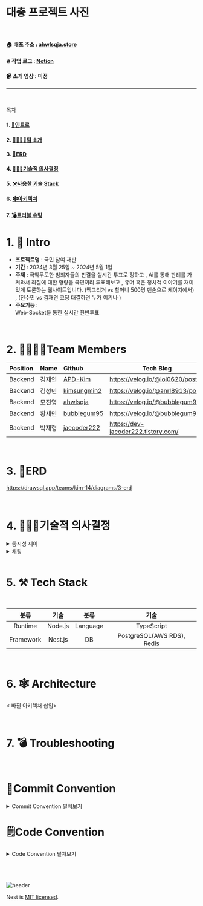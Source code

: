 #  대충 프로젝트 사진



<br>

#### 🏠 배포 주소 : [ahwlsqja.store](https://ahwlsqja.store)
#### 🔥 작업 로그 : [Notion](https://teamsparta.notion.site/9c0f63d669cd4eeaabf9c42afeabfdb9)
#### 📹 소개 영상 : 미정

-------------------

<br>

목차 
#### 1. [📝인트로](https://github.com/kimsungmin2/Participatory-Trial/edit/dev/README.md#1--intro)
#### 2. [👨‍👩‍👧‍👦팀 소개](https://github.com/kimsungmin2/Participatory-Trial/edit/dev/README.md#1--Team-Members)
#### 3. [📒ERD](https://github.com/kimsungmin2/Participatory-Trial/edit/dev/README.md#1--ERD)
#### 4. [🤷🏻‍♂️기술적 의사결정](https://github.com/kimsungmin2/Participatory-Trial/edit/dev/README.md#1--기술적-의사결정)
#### 5. [⚒사용한 기술 Stack](https://github.com/kimsungmin2/Participatory-Trial/edit/dev/README.md#1--Tech-Stack)
#### 6. [🕸아키텍쳐](https://github.com/kimsungmin2/Participatory-Trial/edit/dev/README.md#1--Architecture)
#### 7. [💣트러블 슈팅](https://github.com/kimsungmin2/Participatory-Trial/edit/dev/README.md#1--Troubleshooting)


# 1. 📝 Intro

* **프로젝트명** : 국민 참여 재판
* **기간** : 2024년 3월 25일 ~ 2024년 5월 1일
* **주제** : 극악무도한 범죄자들의 판결을 실시간 투표로 정하고 , Ai를 통해 판례를 가져와서 죄질에 대한 형량을 국민끼리 투표해보고 , 유머 혹은 정치적 이야기를 재미있게 토론하는 웹사이트입니다. (맥그리거 vs 할머니 500명 맨손으로 케이지에서) , (전수민 vs 김재연 코딩 대결하면 누가 이기나 )
* **주요기능** :<br> 
 Web-Socket을 통한 실시간 찬반투표<br>
<br>

# 2. 👨‍👩‍👧‍👦Team Members

| Position      | Name          |    Github                                         | Tech Blog                               |
|:--------------|:--------------|:--------------------------------------------------|-----------------------------------------|
| Backend       | 김재연        | [APD-Kim](https://github.com/APD-Kim)             |https://velog.io/@lol0620/posts          |
| Backend       | 김성민        | [kimsungmin2](https://github.com/kimsungmin2)     |https://velog.io/@anrl8913/posts         |
| Backend       | 모진영        | [ahwlsqja](https://github.com/ahwlsqja)           |https://velog.io/@bubblegum95           |
| Backend       | 황세민        | [bubblegum95](https://github.com/bubblegum95)     |https://velog.io/@bubblegum95            |
| Backend       | 박재형        | [jaecoder222](https://github.com/jaecoder222)     |https://dev-jacoder222.tistory.com/      |

<br>

# 3. 📒ERD

https://drawsql.app/teams/kim-14/diagrams/3-erd


<br>

# 4.  🤷🏻‍♂️기술적 의사결정

<details>
  <summary>동시성 제어</summary>
 선택 기술 <details>
  <summary>Bull Queue</summary>
 Bull Queue
- 비동기적으로 작업들을 Queue에 추가하여 워커를 통해 동시성을 제어 할 수 있음.
- 투표 수를 업데이트할 때 비관적 락을 사용하여 동시성을 관리하게 되면, 일관성은 확실하게 보장되나, 부하가 높은 상태일 경우 Race Condition이나 DeadLock이 쉽게 발생할 수 있기 때문에, 비동기적으로 작업을 추가하고 요청을 FIFO로 처리하는 Bull Queue를 선택하게 됨.
- MSA의 경우 Kafka를 사용하면 좋으나, 현재 프로젝트의 단계에서는 당장 투표 수 관리에 있어서만 메시지 브로커가 필요했기 때문에 Bull Queue를 선택
</details>
  <details>
 <summary>Pessimistic Lock</summary>
 
</details>
 <details>
 <summary>Apache Kafka</summary>
 
</details>
</details>


<details>
  <summary>채팅</summary>
 선택 기술 <details>
  <summary>Socket.io</summary>
</details>
  <details>
 <summary>WebSocket</summary>
 
</details>
</details>


<br>

# 5. ⚒ Tech Stack

<br>

|분류|기술|분류|기술|
| :-: | :-: | :-: | :-: |
|Runtime|Node.js|Language|TypeScript|
|Framework|Nest.js|DB|PostgreSQL(AWS RDS), Redis|

 
<br>

# 6. 🕸 Architecture

< 바뀐 아키텍처 삽입>

<br>


# 7. 💣 Troubleshooting



<br>

# 📝Commit Convention

<details>
<summary> Commit Convention 펼쳐보기 </summary>
<div markdown="1">  
  <br>
● 제목은 최대 30글자이하로 작성: ex) feat: Add Key mapping
  <br>
● 본문은 아래에 작성  
<br><br>

--- <타입> 리스트 --- 
```
feat        : 기능 (새로운 기능)  
fix         : 버그 (버그 수정)  
refactor    : 리팩토링  
design      : CSS 등 사용자 UI 디자인 변경  
comment     : 필요한 주석 추가 및 변경  
style       : 스타일 (코드 형식, 세미콜론 추가: 비즈니스 로직에 변경 없음)  
docs        : 문서 수정 (문서 추가, 수정, 삭제, README)  
test        : 테스트 (테스트 코드 추가, 수정, 삭제: 비즈니스 로직에 변경 없음)  
chore       : 기타 변경사항 (빌드 스크립트 수정, assets, 패키지 매니저 등)  
init        : 초기 생성  
rename      : 파일 혹은 폴더명을 수정하거나 옮기는 작업만 한 경우  
remove      : 파일을 삭제하는 작업만 수행한 경우 
```
--- <꼬리말> 필수아닌 옵션 ---   
```
Fixes        : 이슈 수정중 (아직 해결되지 않은 경우)  
Resolves     : 이슈 해결했을 때 사용  
Ref          : 참고할 이슈가 있을 때 사용  
Related to   : 해당 커밋에 관련된 이슈번호 (아직 해결되지 않은 경우)  
ex) Fixes: #47 Related to: #32, #21
```

</div>
</details>

# 🗒️Code Convention

<details>
<summary> Code Convention 펼쳐보기 </summary>
<div markdown="1">  
  <br>

--- Prettier & Eslint 자동 적용 ---   
```
singleQuote: true → 작은 따옴표(') 사용
trailingComma: "all" → 객체 또는 배열의 마지막 요소 뒤에 항상 쉼표(,) 추가
tabWidth: 2 → 들여쓰기 탭의 너비 2
semi: true → 문장의 끝에 항상 세미콜론(;) 추가
arrowParens: "always" → 화살표 함수 매개변수에 항상 괄호(ex, (param)=>expression) 추가 
endOfLine: "auto" → 자동으로 행 종결 문자를 선택하도록 설정(줄 바꿈 문자(\n)→줄 바꿈 문자(\r\n))
```


 
</div>
</details>
<br><br><br>

![header](https://capsule-render.vercel.app/api?type=waving&color=auto&height=200&section=header&text=Thank%20you%20for%20watching&fontSize=50)

Nest is [MIT licensed](LICENSE).
